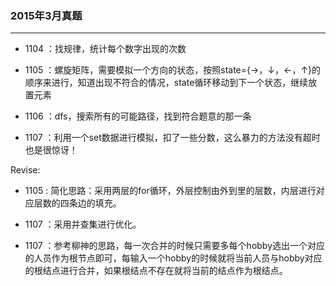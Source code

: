 ### 2015年3月真题

------

- 1104 ：找规律，统计每个数字出现的次数 

- 1105 ：螺旋矩阵，需要模拟一个方向的状态，按照state={→，↓，←，↑}的顺序来进行，知道出现不符合的情况，state循环移动到下一个状态，继续放置元素

- 1106 ：dfs，搜索所有的可能路径，找到符合题意的那一条

- 1107 ：利用一个set数据进行模拟，扣了一些分数，这么暴力的方法没有超时也是很惊讶！

Revise:

- 1105 : 简化思路：采用两层的for循环，外层控制由外到里的层数，内层进行对应层数的四条边的填充。

- 1107 ：采用并查集进行优化。

- 1107 ：参考柳神的思路，每一次合并的时候只需要多每个hobby选出一个对应的人员作为根节点即可，每输入一个hobby的时候就将当前人员与hobby对应的根结点进行合并，如果根结点不存在就将当前的结点作为根结点。
